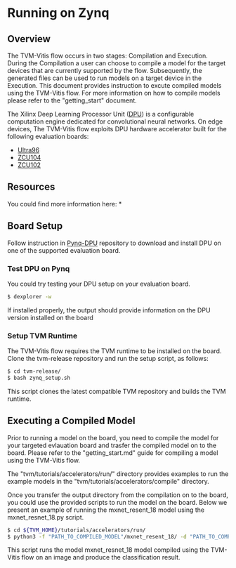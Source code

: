 # Running on Zynq

## Overview


The TVM-Vitis flow occurs in two stages: Compilation and Execution. During the Compilation a user can choose to compile a model for the target devices that are currently supported by the flow. Subsequently, the generated files can be used to run models on a target device in the Execution. This document provides instruction to excute compiled models using the TVM-Vitis flow. For more information on how to compile models please refer to the "getting_start" document. 


The Xilinx Deep Learning Processor Unit ([DPU]) is a configurable computation engine dedicated for convolutional neural networks. On edge devices, The TVM-Vitis flow exploits DPU hardware accelerator built for the following evaluation boards:
* [Ultra96]
* [ZCU104]
* [ZCU102]

## Resources
You could find more information here:
*

## Board Setup
Follow instruction in [Pynq-DPU] repository to download and install DPU on one of the supported evaluation board.

### Test DPU on Pynq
You could try testing your DPU setup on your evaluation board.


```sh
$ dexplorer -w
```

If installed properly, the output should provide information on the DPU version installed on the board

### Setup TVM Runtime

The TVM-Vitis flow requires the TVM runtime to be installed on the board. Clone the tvm-release repository and run the setup script, as follows:

```sh
$ cd tvm-release/
$ bash zynq_setup.sh
```

This script clones the latest compatible TVM repository and builds the TVM runtime. 


## Executing a Compiled Model

Prior to running a model on the board, you need to compile the model for your targeted evlauation board and trasfer the compiled model on to the board. Please refer to the "getting_start.md" guide for compiling a model using the TVM-Vitis flow. 

The "tvm/tutorials/accelerators/run/" directory provides examples to run the example models in the "tvm/tutorials/accelerators/compile" directory.

Once you transfer the output directory from the compilation on to the board, you could use the provided scripts to run the model on the board. Below we present an example of running the mxnet_resent_18 model using the mxnet_resnet_18.py script.


```sh
$ cd ${TVM_HOME}/tutorials/accelerators/run/
$ python3 -f "PATH_TO_COMPILED_MODEL"/mxnet_resent_18/ -d "PATH_TO_COMPILED_MODEL"/mxnet_resent_18/libdpu 
```

This script runs the model mxnet_resnet_18 model compiled using the TVM-Vitis flow on an image and produce the classification result.




[//]: # (These are reference links used in the body of this note and get stripped out when the markdown processor does its job. )

   [Ultra96]:  https://www.xilinx.com/products/boards-and-kits/1-vad4rl.html
   [ZCU104]: https://www.xilinx.com/products/boards-and-kits/zcu104.html
   [DPU]: https://www.xilinx.com/products/intellectual-property/dpu.html
   [Pynq-DPU]: https://github.com/Xilinx/DPU-PYNQ 
   [ZCU102]:  https://www.xilinx.com/products/boards-and-kits/ek-u1-zcu102-g.html
  
  
